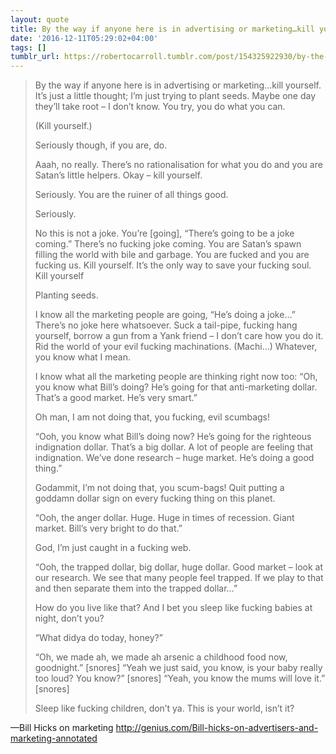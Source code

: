 ```yaml
---
layout: quote
title: By the way if anyone here is in advertising or marketing…kill yourself
date: '2016-12-11T05:29:02+04:00'
tags: []
tumblr_url: https://robertocarroll.tumblr.com/post/154325922930/by-the-way-if-anyone-here-is-in-advertising-or
---
```

<blockquote><p>By the way if anyone here is in advertising or marketing…kill yourself. It’s just a little thought; I’m just trying to plant seeds. Maybe one day they’ll take root – I don’t know. You try, you do what you can.</p>

<p>(Kill yourself.)</p>

<p>Seriously though, if you are, do.</p>

<p>Aaah, no really. There’s no rationalisation for what you do and you are Satan’s little helpers. Okay – kill yourself.</p>

<p>Seriously. You are the ruiner of all things good.</p>

<p>Seriously.</p>

<p>No this is not a joke. You’re [going], “There’s going to be a joke coming.” There’s no fucking joke coming. You are Satan’s spawn filling the world with bile and garbage. You are fucked and you are fucking us. Kill yourself. It’s the only way to save your fucking soul. Kill yourself</p>

<p>Planting seeds.</p>

<p>I know all the marketing people are going, “He’s doing a joke…” There’s no joke here whatsoever. Suck a tail-pipe, fucking hang yourself, borrow a gun from a Yank friend – I don’t care how you do it. Rid the world of your evil fucking machinations. (Machi…) Whatever, you know what I mean.</p>

<p>I know what all the marketing people are thinking right now too: “Oh, you know what Bill’s doing? He’s going for that anti-marketing dollar. That’s a good market. He’s very smart.”</p>

<p>Oh man, I am not doing that, you fucking, evil scumbags!</p>

<p>“Ooh, you know what Bill’s doing now? He’s going for the righteous indignation dollar. That’s a big dollar. A lot of people are feeling that indignation. We’ve done research – huge market. He’s doing a good thing.”</p>

<p>Godammit, I’m not doing that, you scum-bags! Quit putting a goddamn dollar sign on every fucking thing on this planet.</p>

<p>“Ooh, the anger dollar. Huge. Huge in times of recession. Giant market. Bill’s very bright to do that.”</p>

<p>God, I’m just caught in a fucking web.</p>

<p>“Ooh, the trapped dollar, big dollar, huge dollar. Good market – look at our research. We see that many people feel trapped. If we play to that and then separate them into the trapped dollar…”</p>

<p>How do you live like that? And I bet you sleep like fucking babies at night, don’t you?</p>

<p>“What didya do today, honey?”</p>

<p>“Oh, we made ah, we made ah arsenic a childhood food now, goodnight.” [snores] “Yeah we just said, you know, is your baby really too loud? You know?” [snores] “Yeah, you know the mums will love it.” [snores]</p>

<p>Sleep like fucking children, don’t ya. This is your world, isn’t it?</p></blockquote>&#8212;Bill Hicks on marketing <a href="http://genius.com/Bill-hicks-on-advertisers-and-marketing-annotated">http://genius.com/Bill-hicks-on-advertisers-and-marketing-annotated</a>
